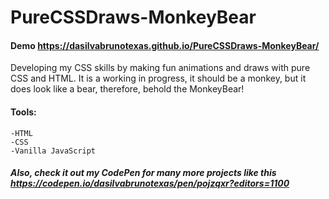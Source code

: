 # PureCSSDraws-MonkeyBear


#### Demo https://dasilvabrunotexas.github.io/PureCSSDraws-MonkeyBear/


Developing my CSS skills by making fun animations and draws with pure CSS and HTML. It is a working in progress, it should be a monkey, but it does look like a bear, therefore, behold the MonkeyBear!


#### Tools: 
    -HTML
    -CSS
    -Vanilla JavaScript

##### Also, check it out my CodePen for many more projects like this https://codepen.io/dasilvabrunotexas/pen/pojzqxr?editors=1100
